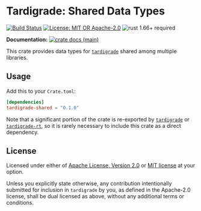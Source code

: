 # Tardigrade: Shared Data Types

[![Build Status](https://github.com/slowli/tardigrade/workflows/CI/badge.svg?branch=main)](https://github.com/slowli/tardigrade/actions)
[![License: MIT OR Apache-2.0](https://img.shields.io/badge/License-MIT%2FApache--2.0-blue)](https://github.com/slowli/tardigrade#license)
![rust 1.66+ required](https://img.shields.io/badge/rust-1.66+-blue.svg?label=Required%20Rust)

**Documentation:**
[![crate docs (main)](https://img.shields.io/badge/main-yellow.svg?label=docs)](https://slowli.github.io/tardigrade/tardigrade_shared/)

This crate provides data types for [`tardigrade`] shared among multiple libraries.

## Usage

Add this to your `Crate.toml`:

```toml
[dependencies]
tardigrade-shared = "0.1.0"
```

Note that a significant portion of the crate is re-exported by [`tardigrade`]
or [`tardigrade-rt`], so it is rarely necessary to include this crate as a direct dependency.

## License

Licensed under either of [Apache License, Version 2.0](LICENSE-APACHE)
or [MIT license](LICENSE-MIT) at your option.

Unless you explicitly state otherwise, any contribution intentionally submitted
for inclusion in `tardigrade` by you, as defined in the Apache-2.0 license,
shall be dual licensed as above, without any additional terms or conditions.

[`tardigrade`]: https://crates.io/crates/tardigrade
[`tardigrade-rt`]: https://crates.io/crates/tardigrade-rt
